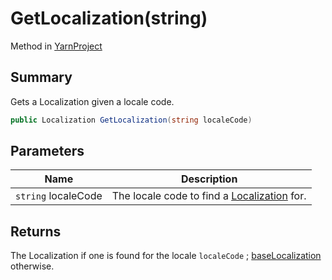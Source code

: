 # GetLocalization(string)

Method in [YarnProject](yarn.unity.yarnproject.md)

## Summary

Gets a Localization given a locale code.

```csharp
public Localization GetLocalization(string localeCode)
```

## Parameters

| Name                | Description                                                               |
| ------------------- | ------------------------------------------------------------------------- |
| `string` localeCode | The locale code to find a [Localization](yarn.unity.localization.md) for. |

## Returns

The Localization if one is found for the locale `localeCode` ; [baseLocalization](yarn.unity.yarnproject.baselocalization.md)\
otherwise.
